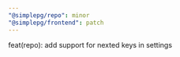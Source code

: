 ```yaml
---
"@simplepg/repo": minor
"@simplepg/frontend": patch
---
```


feat(repo): add support for nexted keys in settings
